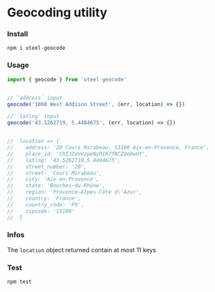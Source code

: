 # Geocoding utility

### Install
```
npm i uteel-geocode
```

### Usage
```js
import { geocode } from 'uteel-geocode'


// `address` input
geocode('1060 West Addison Street', (err, location) => {})

// `latlng` input
geocode('43.5262719, 5.4484675', (err, location) => {})


//  location => {
//    address: '20 Cours Mirabeau, 13100 Aix-en-Provence, France',
//    place_id: 'ChIJZdvVzpeNyRIR7TBCZQeHwUY',
//    latlng: '43.5262719,5.4484675',
//    street_number: '20',
//    street: 'Cours Mirabeau',
//    city: 'Aix-en-Provence',
//    state: 'Bouches-du-Rhône',
//    region: 'Provence-Alpes-Côte d\'Azur',
//    country: 'France',
//    country_code: 'FR',
//    zipcode: '13100'
//  }
```

### Infos
The `location` object returned contain at most 11 keys

### Test
```
npm test
```
